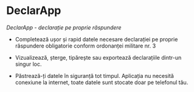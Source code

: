 # DeclarApp
*DeclarApp - declarație pe proprie răspundere*

* Completează ușor și rapid datele necesare declarației pe proprie răspundere obligatorie conform ordonanței militare nr. 3

* Vizualizează, șterge, tipărește sau exportează declarațiile dintr-un singur loc.

* Păstrează-ți datele în siguranță tot timpul. Aplicația nu necesită conexiune la internet, toate datele sunt stocate doar pe telefonul tău.

